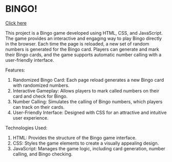# BINGO!

<a href="https://persuasivepost.github.io/bingo/">Click here </a>

This project is a Bingo game developed using HTML, CSS, and JavaScript. 
The game provides an interactive and engaging way to play Bingo directly in the browser. 
Each time the page is reloaded, a new set of random numbers is generated for the Bingo card. 
Players can generate and mark their Bingo cards, and the game supports automatic number calling with a user-friendly interface.

Features:
1. Randomized Bingo Card: Each page reload generates a new Bingo card with randomized numbers.
2. Interactive Gameplay: Allows players to mark called numbers on their card and check for Bingo.
3. Number Calling: Simulates the calling of Bingo numbers, which players can track on their cards.
4. User-Friendly Interface: Designed with CSS for an attractive and intuitive user experience.
   
Technologies Used:
1. HTML: Provides the structure of the Bingo game interface.
2. CSS: Styles the game elements to create a visually appealing design.
3. JavaScript: Manages the game logic, including card generation, number calling, and Bingo checking.
